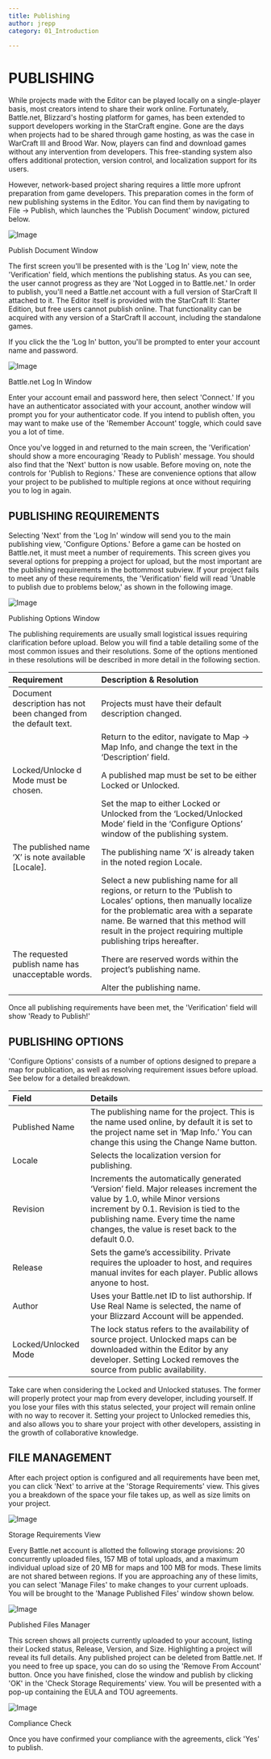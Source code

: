 ```yaml
---
title: Publishing
author: jrepp
category: 01_Introduction

---
```

PUBLISHING
==========

While projects made with the Editor can be played locally on a
single-player basis, most creators intend to share their work online.
Fortunately, Battle.net, Blizzard's hosting platform for games, has been
extended to support developers working in the StarCraft engine. Gone are
the days when projects had to be shared through game hosting, as was the
case in WarCraft III and Brood War. Now, players can find and download
games without any intervention from developers. This free-standing
system also offers additional protection, version control, and
localization support for its users.

However, network-based project sharing requires a little more upfront
preparation from game developers. This preparation comes in the form of
new publishing systems in the Editor. You can find them by navigating to
File -\> Publish, which launches the 'Publish Document' window, pictured
below.

![Image](./resources/016_Publishing01.png)

Publish Document Window

The first screen you'll be presented with is the 'Log In' view, note the
'Verification' field, which mentions the publishing status. As you can
see, the user cannot progress as they are 'Not Logged in to Battle.net.'
In order to publish, you'll need a Battle.net account with a full
version of StarCraft II attached to it. The Editor itself is provided
with the StarCraft II: Starter Edition, but free users cannot publish
online. That functionality can be acquired with any version of a
StarCraft II account, including the standalone games.

If you click the the 'Log In' button, you'll be prompted to enter your
account name and password.

![Image](./resources/016_Publishing02.png)

Battle.net Log In Window

Enter your account email and password here, then select 'Connect.' If
you have an authenticator associated with your account, another window
will prompt you for your authenticator code. If you intend to publish
often, you may want to make use of the 'Remember Account' toggle, which
could save you a lot of time.

Once you've logged in and returned to the main screen, the
'Verification' should show a more encouraging 'Ready to Publish'
message. You should also find that the 'Next' button is now usable.
Before moving on, note the controls for 'Publish to Regions.' These are
convenience options that allow your project to be published to multiple
regions at once without requiring you to log in again.

PUBLISHING REQUIREMENTS
-----------------------

Selecting 'Next' from the 'Log In' window will send you to the main
publishing view, 'Configure Options.' Before a game can be hosted on
Battle.net, it must meet a number of requirements. This screen gives you
several options for prepping a project for upload, but the most
important are the publishing requirements in the bottommost subview. If
your project fails to meet any of these requirements, the 'Verification'
field will read 'Unable to publish due to problems below,' as shown in
the following image.

![Image](./resources/016_Publishing03.png)

Publishing Options Window

The publishing requirements are usually small logistical issues
requiring clarification before upload. Below you will find a table
detailing some of the most common issues and their resolutions. Some of
the options mentioned in these resolutions will be described in more
detail in the following section.

| Requirement                                                  | Description & Resolution                                     |
| :----------------------------------------------------------- | :----------------------------------------------------------- |
| Document description has not been changed from the default text. | Projects must have their default description changed.        |
|                                                              | Return to the editor, navigate to Map -> Map Info, and change the text in the ‘Description’ field. |
| Locked/Unlocke d Mode must be chosen.                        | A published map must be set to be either Locked or Unlocked. |
|                                                              | Set the map to either Locked or Unlocked from the ‘Locked/Unlocked Mode’ field in the ‘Configure Options’ window of the publishing system. |
| The published name ‘X’ is note available [Locale].           | The publishing name ‘X’ is already taken in the noted region Locale. |
|                                                              | Select a new publishing name for all regions, or return to the ‘Publish to Locales’ options, then manually localize for the problematic area with a separate name. Be warned that this method will result in the project requiring multiple publishing trips hereafter. |
| The requested publish name has unacceptable words.           | There are reserved words within the project’s publishing name. |
|                                                              | Alter the publishing name.                                   |

Once all publishing requirements have been met, the 'Verification' field
will show 'Ready to Publish!'

PUBLISHING OPTIONS
------------------

'Configure Options' consists of a number of options designed to prepare
a map for publication, as well as resolving requirement issues before
upload. See below for a detailed breakdown.

| Field                | Details                                                      |
| :------------------- | :----------------------------------------------------------- |
| Published Name       | The publishing name for the project. This is the name used online, by default it is set to the project name set in ‘Map Info.’ You can change this using the Change Name button. |
| Locale               | Selects the localization version for publishing.             |
| Revision             | Increments the automatically generated ‘Version’ field. Major releases increment the value by 1.0, while Minor versions increment by 0.1. Revision is tied to the publishing name. Every time the name changes, the value is reset back to the default 0.0. |
| Release              | Sets the game’s accessibility. Private requires the uploader to host, and requires manual invites for each player. Public allows anyone to host. |
| Author               | Uses your Battle.net ID to list authorship. If Use Real Name is selected, the name of your Blizzard Account will be appended. |
| Locked/Unlocked Mode | The lock status refers to the availability of source project. Unlocked maps can be downloaded within the Editor by any developer. Setting Locked removes the source from public availability. |

Take care when considering the Locked and Unlocked statuses. The former
will properly protect your map from every developer, including yourself.
If you lose your files with this status selected, your project will
remain online with no way to recover it. Setting your project to
Unlocked remedies this, and also allows you to share your project with
other developers, assisting in the growth of collaborative knowledge.

FILE MANAGEMENT
---------------

After each project option is configured and all requirements have been
met, you can click 'Next' to arrive at the 'Storage Requirements' view.
This gives you a breakdown of the space your file takes up, as well as
size limits on your project.

![Image](./resources/016_Publishing04.png)

Storage Requirements View

Every Battle.net account is allotted the following storage provisions:
20 concurrently uploaded files, 157 MB of total uploads, and a maximum
individual upload size of 20 MB for maps and 100 MB for mods. These
limits are not shared between regions. If you are approaching any of
these limits, you can select 'Manage Files' to make changes to your
current uploads. You will be brought to the 'Manage Published Files'
window shown below.

![Image](./resources/016_Publishing05.png)

Published Files Manager

This screen shows all projects currently uploaded to your account,
listing their Locked status, Release, Version, and Size. Highlighting a
project will reveal its full details. Any published project can be
deleted from Battle.net. If you need to free up space, you can do so
using the 'Remove From Account' button. Once you have finished, close
the window and publish by clicking 'OK' in the 'Check Storage
Requirements' view. You will be presented with a pop-up containing the
EULA and TOU agreements.

![Image](./resources/016_Publishing06.png)

Compliance Check

Once you have confirmed your compliance with the agreements, click 'Yes'
to publish.
